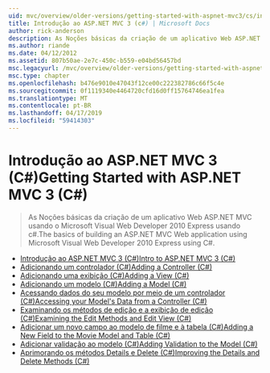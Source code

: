 ```yaml
---
uid: mvc/overview/older-versions/getting-started-with-aspnet-mvc3/cs/index
title: Introdução ao ASP.NET MVC 3 (c#) | Microsoft Docs
author: rick-anderson
description: As Noções básicas da criação de um aplicativo Web ASP.NET MVC usando o Microsoft Visual Web Developer 2010 Express usando c#.
ms.author: riande
ms.date: 04/12/2012
ms.assetid: 807b50ae-2e7c-450c-b559-e04bd56457bd
msc.legacyurl: /mvc/overview/older-versions/getting-started-with-aspnet-mvc3/cs
msc.type: chapter
ms.openlocfilehash: b476e9010e47043f12ce00c222382786c66f5c4e
ms.sourcegitcommit: 0f1119340e4464720cfd16d0ff15764746ea1fea
ms.translationtype: MT
ms.contentlocale: pt-BR
ms.lasthandoff: 04/17/2019
ms.locfileid: "59414303"
---
```

# <a name="getting-started-with-aspnet-mvc-3-c"></a><span data-ttu-id="a0c4d-103">Introdução ao ASP.NET MVC 3 (C#)</span><span class="sxs-lookup"><span data-stu-id="a0c4d-103">Getting Started with ASP.NET MVC 3 (C#)</span></span>

> <span data-ttu-id="a0c4d-104">As Noções básicas da criação de um aplicativo Web ASP.NET MVC usando o Microsoft Visual Web Developer 2010 Express usando c#.</span><span class="sxs-lookup"><span data-stu-id="a0c4d-104">The basics of building an ASP.NET MVC Web application using Microsoft Visual Web Developer 2010 Express using C#.</span></span>


- [<span data-ttu-id="a0c4d-105">Introdução ao ASP.NET MVC 3 (C#)</span><span class="sxs-lookup"><span data-stu-id="a0c4d-105">Intro to ASP.NET MVC 3 (C#)</span></span>](intro-to-aspnet-mvc-3.md)
- [<span data-ttu-id="a0c4d-106">Adicionando um controlador (C#)</span><span class="sxs-lookup"><span data-stu-id="a0c4d-106">Adding a Controller (C#)</span></span>](adding-a-controller.md)
- [<span data-ttu-id="a0c4d-107">Adicionando uma exibição (C#)</span><span class="sxs-lookup"><span data-stu-id="a0c4d-107">Adding a View (C#)</span></span>](adding-a-view.md)
- [<span data-ttu-id="a0c4d-108">Adicionando um modelo (C#)</span><span class="sxs-lookup"><span data-stu-id="a0c4d-108">Adding a Model (C#)</span></span>](adding-a-model.md)
- [<span data-ttu-id="a0c4d-109">Acessando dados do seu modelo por meio de um controlador (C#)</span><span class="sxs-lookup"><span data-stu-id="a0c4d-109">Accessing your Model's Data from a Controller (C#)</span></span>](accessing-your-models-data-from-a-controller.md)
- [<span data-ttu-id="a0c4d-110">Examinando os métodos de edição e a exibição de edição (C#)</span><span class="sxs-lookup"><span data-stu-id="a0c4d-110">Examining the Edit Methods and Edit View (C#)</span></span>](examining-the-edit-methods-and-edit-view.md)
- [<span data-ttu-id="a0c4d-111">Adicionar um novo campo ao modelo de filme e à tabela (C#)</span><span class="sxs-lookup"><span data-stu-id="a0c4d-111">Adding a New Field to the Movie Model and Table (C#)</span></span>](adding-a-new-field.md)
- [<span data-ttu-id="a0c4d-112">Adicionar validação ao modelo (C#)</span><span class="sxs-lookup"><span data-stu-id="a0c4d-112">Adding Validation to the Model (C#)</span></span>](adding-validation-to-the-model.md)
- [<span data-ttu-id="a0c4d-113">Aprimorando os métodos Details e Delete (C#)</span><span class="sxs-lookup"><span data-stu-id="a0c4d-113">Improving the Details and Delete Methods (C#)</span></span>](improving-the-details-and-delete-methods.md)
